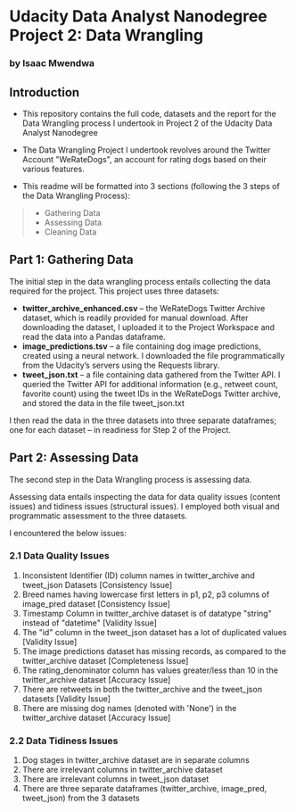 
# Udacity Data Analyst Nanodegree Project 2: Data Wrangling

### by Isaac Mwendwa

## Introduction
* This repository contains the full code, datasets and the report for the Data Wrangling process I undertook in Project 2 of the Udacity Data Analyst Nanodegree
* The Data Wrangling Project I undertook revolves around the Twitter Account "WeRateDogs", an account for rating dogs based on their various features.

* This readme will be formatted into 3 sections (following the 3 steps of the Data Wrangling Process):
> * Gathering Data
> * Assessing Data
> * Cleaning Data


## Part 1: Gathering Data
The initial step in the data wrangling process entails collecting the data required for the project. This project uses three datasets:

* **twitter_archive_enhanced.csv** – the WeRateDogs Twitter Archive dataset, which is readily provided for manual download.
After downloading the dataset, I uploaded it to the Project Workspace and read the data into a Pandas dataframe.
* **image_predictions.tsv** – a file containing dog image predictions, created using a neural network. I downloaded the file
programmatically from the Udacity’s servers using the Requests library.
* **tweet_json.txt** – a file containing data gathered from the Twitter API. I queried the Twitter API for additional information (e.g.,
retweet count, favorite count) using the tweet IDs in the WeRateDogs Twitter archive, and stored the data in the file tweet_json.txt

I then read the data in the three datasets into three separate dataframes; one for each dataset – in readiness for Step 2 of the Project.


## Part 2: Assessing Data
The second step in the Data Wrangling process is assessing data.

Assessing data entails inspecting the data for data quality issues (content issues) and tidiness issues (structural issues).
I employed both visual and programmatic assessment to the three datasets.

I encountered the below issues:

### 2.1 Data Quality Issues
1. Inconsistent Identifier (ID) column names in twitter_archive and
tweet_json Datasets [Consistency Issue]
2. Breed names having lowercase first letters in p1, p2, p3 columns of
image_pred dataset [Consistency Issue]
3. Timestamp Column in twitter_archive dataset is of datatype "string"
instead of "datetime" [Validity Issue]
4. The "id" column in the tweet_json dataset has a lot of duplicated
values [Validity Issue]
5. The image predictions dataset has missing records, as compared to
the twitter_archive dataset [Completeness Issue]
6. The rating_denominator column has values greater/less than 10 in
the twitter_archive dataset [Accuracy Issue]
7. There are retweets in both the twitter_archive and the tweet_json
datasets [Validity Issue]
8. There are missing dog names (denoted with 'None') in the
twitter_archive dataset [Accuracy Issue]

### 2.2 Data Tidiness Issues
1. Dog stages in twitter_archive dataset are in separate columns
2. There are irrelevant columns in twitter_archive dataset
3. There are irrelevant columns in tweet_json dataset
4. There are three separate dataframes (twitter_archive, image_pred,
tweet_json) from the 3 datasets

